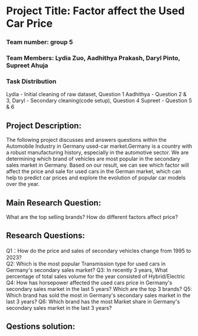# Project Title: Factor affect the Used Car Price
### Team number: group 5
### Team Members: Lydia Zuo, Aadhithya Prakash, Daryl Pinto, Supreet Ahuja
### Task Distribution
Lydia - Initial cleaning of raw dataset, Question 1
Aadhithya - Question 2 & 3, 
Daryl - Secondary cleaning(code setup), Question 4
Supreet - Question 5 & 6


## Project Description:
The following project discusses and answers questions within the Automobile Industry in Germany used-car market.Germany is a country with a robust manufacturing history, especially in the automotive sector. We are determining which brand of vehicles are most popular in  the secondary sales market in Germany. Based on our result, we can see which factor will affect the price and sale for used cars in the German market, which can help to predict car prices and explore the evolution of popular car models over the year. 

## Main Research Question: 
What are the top selling brands?
How do different factors affect price? 

## Research Questions:
Q1：How do the price and sales of secondary vehicles change from 1995 to 2023?  
Q2: Which is the most popular Transmission type for used cars in Germany's secondary sales market? 
Q3: In recently 3 years, What percentage of total sales volume for the year consisted of Hybrid/Electric
Q4: How has horsepower affected the used cars price in Germany's secondary sales market in the last 5 years? Which are the top 3 brands?
Q5: Which brand has sold the most in Germany's secondary sales market in the last 3 years? 
Q6: Which brand has the most Market share in Germany's secondary sales market in the last 3 years?


## Qestions solution:


